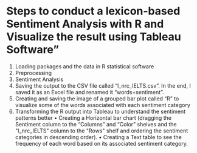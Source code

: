 # Steps to conduct a lexicon-based Sentiment Analysis with R and Visualize the result using Tableau Software”
1. Loading packages and the data in R statistical software
2. Preprocessing
3. Sentiment Analysis
4. Saving the output to the CSV file called “l_nrc_IELTS.csv”. In the end, I saved it as an Excel file and renamed it “words+sentiment”.
5. Creating and saving the image of a grouped bar plot called “R” to visualize some of the words associated with each sentiment category
6. Transforming the R output into Tableau to understand the sentiment patterns better
    • Creating a Horizontal bar chart (dragging the Sentiment column to the “Columns” and
    “Color” shelves and the "l_nrc_IELTS" column to the "Rows" shelf and
    ordering the sentiment categories in descending order).
    • Creating a Text table to see the frequency of each word based on its associated sentiment
    category.


